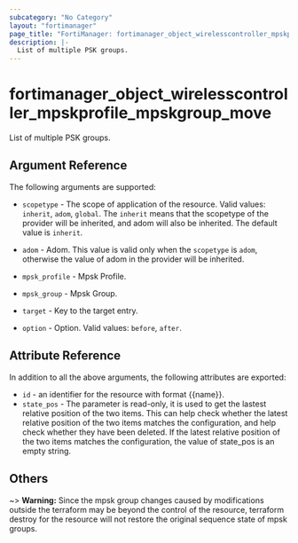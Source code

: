 ```yaml
---
subcategory: "No Category"
layout: "fortimanager"
page_title: "FortiManager: fortimanager_object_wirelesscontroller_mpskprofile_mpskgroup_move"
description: |-
  List of multiple PSK groups.
---
```


# fortimanager_object_wirelesscontroller_mpskprofile_mpskgroup_move
List of multiple PSK groups.

## Argument Reference


The following arguments are supported:

* `scopetype` - The scope of application of the resource. Valid values: `inherit`, `adom`, `global`. The `inherit` means that the scopetype of the provider will be inherited, and adom will also be inherited. The default value is `inherit`.
* `adom` - Adom. This value is valid only when the `scopetype` is `adom`, otherwise the value of adom in the provider will be inherited.
* `mpsk_profile` - Mpsk Profile.
* `mpsk_group` - Mpsk Group.

* `target` - Key to the target entry.
* `option` - Option. Valid values: `before`, `after`.


## Attribute Reference

In addition to all the above arguments, the following attributes are exported:
* `id` - an identifier for the resource with format {{name}}.
* `state_pos` - The parameter is read-only, it is used to get the lastest relative position of the two items. This can help check whether the latest relative position of the two items matches the configuration, and help check whether they have been deleted. If the latest relative position of the two items matches the configuration, the value of state_pos is an empty string.

## Others

~> **Warning:** Since the mpsk group changes caused by modifications outside the terraform may be beyond the control of the resource, terraform destroy for the resource will not restore the original sequence state of mpsk groups.
